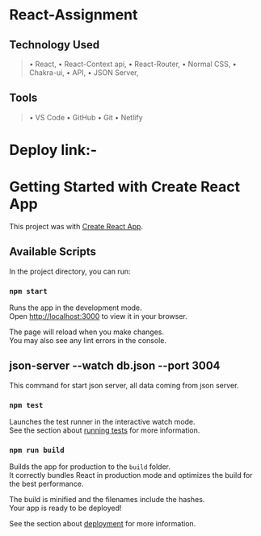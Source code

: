 # React-Assignment
## Technology Used
> • React,
> • React-Context api,
> • React-Router,
> • Normal CSS,
> • Chakra-ui,
> • API,
> • JSON Server,

## Tools
> • VS Code
> • GitHub
> • Git
> • Netlify
# Deploy link:-
# Getting Started with Create React App

This project was  with [Create React App](https://github.com/facebook/create-react-app).

## Available Scripts

In the project directory, you can run:

### `npm start`

Runs the app in the development mode.\
Open [http://localhost:3000](http://localhost:3000) to view it in your browser.

The page will reload when you make changes.\
You may also see any lint errors in the console.

## json-server --watch db.json --port 3004
 This command for start json server, all data coming from json server.
### `npm test`

Launches the test runner in the interactive watch mode.\
See the section about [running tests](https://facebook.github.io/create-react-app/docs/running-tests) for more information.

### `npm run build`

Builds the app for production to the `build` folder.\
It correctly bundles React in production mode and optimizes the build for the best performance.

The build is minified and the filenames include the hashes.\
Your app is ready to be deployed!

See the section about [deployment](https://facebook.github.io/create-react-app/docs/deployment) for more information.
